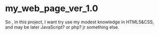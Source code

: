 # my_web_page_ver_1.0
So , in this project, I want try use my modest knowledge in HTML5&amp;CSS, and may be later JavaScript? or php? jr something else.

